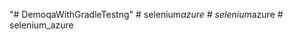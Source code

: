 "# DemoqaWithGradleTestng" 
#   s e l e n i u m _ a z u r e  
 #   s e l e n i u m _ a z u r e  
 #   s e l e n i u m _ a z u r e  
 